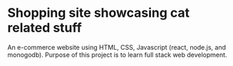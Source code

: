 # Shopping site showcasing cat related stuff
An e-commerce website using HTML, CSS, Javascript (react, node.js, and monogodb).
Purpose of this project is to learn full stack web development.
